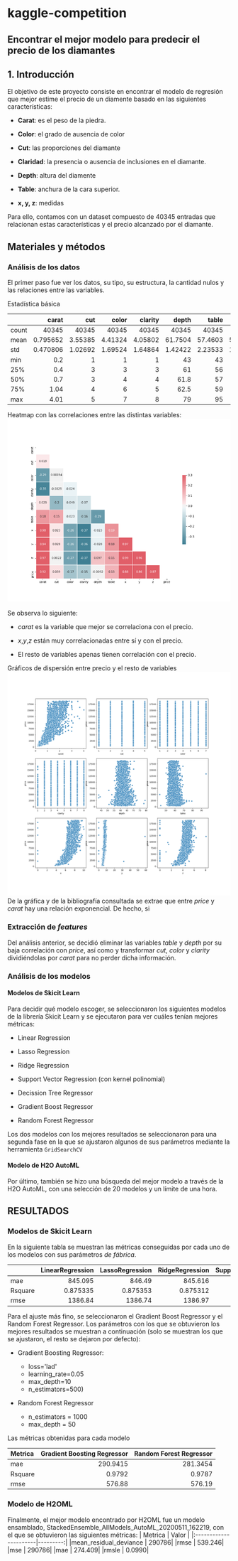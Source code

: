 # kaggle-competition
## Encontrar el mejor modelo para predecir el precio de los diamantes


## 1. Introducción

El objetivo de este proyecto consiste en encontrar el modelo de regresión que mejor estime el precio de un diamente basado en las siguientes características:

* **Carat**: es el peso de la piedra.

* **Color**: el grado de ausencia de color

* **Cut**: las proporciones del diamante

* **Claridad**: la presencia o ausencia de inclusiones en el diamante.

* **Depth**: altura del diamente

* **Table**: anchura de la cara superior.

* **x, y, z**: medidas

Para ello, contamos con un dataset compuesto de  40345 entradas que relacionan estas características y el precio alcanzado por el diamante.

## Materiales y métodos

### Análisis de los datos

El primer paso fue ver los datos, su tipo, su estructura, la cantidad nulos y las relaciones entre las variables.

Estadística básica

|       |        carat |         cut |       color |     clarity |       depth |       table |           x |           y |            z |    price |
|:------|-------------:|------------:|------------:|------------:|------------:|------------:|------------:|------------:|-------------:|---------:|
| count | 40345        | 40345       | 40345       | 40345       | 40345       | 40345       | 40345       | 40345       | 40345        | 40345    |
| mean  |     0.795652 |     3.55385 |     4.41324 |     4.05802 |    61.7504  |    57.4603  |     5.72611 |     5.73022 |     3.53514  |  3924.09 |
| std   |     0.470806 |     1.02692 |     1.69524 |     1.64864 |     1.42422 |     2.23533 |     1.11869 |     1.14858 |     0.693662 |  3982    |
| min   |     0.2      |     1       |     1       |     1       |    43       |    43       |     0       |     0       |     0        |   326    |
| 25%   |     0.4      |     3       |     3       |     3       |    61       |    56       |     4.71    |     4.72    |     2.91     |   948    |
| 50%   |     0.7      |     3       |     4       |     4       |    61.8     |    57       |     5.69    |     5.71    |     3.52     |  2395    |
| 75%   |     1.04     |     4       |     6       |     5       |    62.5     |    59       |     6.54    |     6.53    |     4.03     |  5313    |
| max   |     4.01     |     5       |     7       |     8       |    79       |    95       |    10.02    |    58.9     |     8.06     | 18818    |


Heatmap con las correlaciones entre las distintas variables:
![alt text](img/heatmap.png)

Se observa lo siguiente:

- *carat* es la variable que mejor se correlaciona con el precio.

- *x*,*y*,*z* están muy correlacionadas entre sí y con el precio.

- El resto de variables apenas tienen correlación con el precio.

Gráficos de dispersión entre precio y el resto de variables
![alt text](img/scatterplots.png)
De la gráfica y de la bibliografía consultada se extrae que entre *price* y *carat* hay una relación exponencial. De hecho, si 

### Extracción de *features*

Del análisis anterior, se decidió eliminar las variables *table* y *depth* por su baja correlación con *price*, así como y transformar *cut*, *color* y *clarity* dividiéndolas por *carat* para no perder dicha información.

### Análisis de los modelos

#### Modelos de Skicit Learn

Para decidir qué modelo escoger, se seleccionaron los siguientes modelos de la librería Skicit Learn y se ejecutaron para ver cuáles tenían mejores métricas:

* Linear Regression

* Lasso Regression

* Ridge Regression

* Support Vector Regression (con kernel polinomial)

* Decission Tree Regressor

* Gradient Boost Regressor

* Random Forest Regressor

Los dos modelos con los mejores resultados se seleccionaron para una segunda fase en la que se ajustaron algunos de sus parámetros mediante la herramienta `GridSearchCV`

#### Modelo de H2O AutoML

Por último, también se hizo una búsqueda del mejor modelo a través de la H2O AutoML, con una selección de 20 modelos y un límite de una hora.


## RESULTADOS

### Modelos de Skicit Learn

En la siguiente tabla se muestran las métricas conseguidas por cada uno de los modelos con sus parámetros *de fábrica*.

|         |   LinearRegression |   LassoRegression |   RidgeRegression |   SupportVectorRegression |   DecissionTreeRegressor |   GradientBoostRegressor |   RandomForest |
|:--------|-------------------:|------------------:|------------------:|--------------------------:|-------------------------:|-------------------------:|---------------:|
| mae     |         845.095    |        846.49     |        845.616    |                704.493    |               366.667    |               372.75     |     278.533    |
| Rsquare |           0.875335 |          0.875353 |          0.875312 |                 -0.844836 |                 0.964027 |                 0.972573 |       0.980231 |
| rmse    |        1386.84     |       1386.74     |       1386.97     |               5334.99     |               744.976    |               650.496    |     552.264    |


Para el ajuste más fino, se seleccionaron el Gradient Boost Regressor y el Random Forest Regressor. Los parámetros con los que se obtuvieron los mejores resultados se muestran a continuación (solo se muestran los que se ajustaron, el resto se dejaron por defecto):

* Gradient Boosting Regressor:
    - loss='lad'
    - learning_rate=0.05
    - max_depth=10
    - n_estimators=500)

* Random Forest Regressor
    - n_estimators = 1000
    - max_depth = 50

Las métricas obtenidas para cada modelo

| Metrica  |Gradient Boosting Regressor| Random Forest Regressor|
|:---------|--------------------------:|-----------------------:|
|mae       |                   290.9415|                281.3454|
|Rsquare   |                     0.9792|                  0.9787|
|rmse      |                     576.88|                  576.19|


### Modelo de H2OML

Finalmente, el mejor modelo encontrado por H2OML fue un modelo ensamblado, StackedEnsemble_AllModels_AutoML_20200511_162219, con el que se obtuvieron las siguientes métricas:
| Metrica               | Valor    |
|:----------------------|---------:|
|mean_residual_deviance |    290786|
|rmse                   |   539.246|
|mse                    |    290786|
|mae                    |   274.409|
|rmsle                  |    0.0990|

